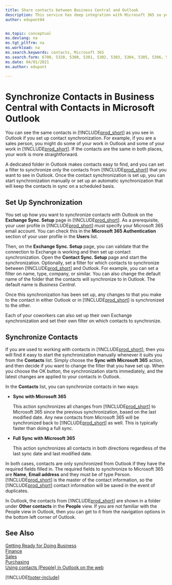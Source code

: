 ```yaml
---
title: Share contacts between Business Central and Outlook
description: This service has deep integration with Microsoft 365 so you can share contacts between Outlook and Business Central.
author: edupont04


ms.topic: conceptual
ms.devlang: na
ms.tgt_pltfrm: na
ms.workload: na
ms.search.keywords: contacts, Microsoft 365
ms.search.form: 6700, 5320, 5300, 5301, 5302, 5303, 5304, 5305, 5306, 5307, 5308, 5309, 5310, 5311 
ms.date: 04/01/2021
ms.author: edupont

---
```

# Synchronize Contacts in Business Central with Contacts in Microsoft Outlook

You can see the same contacts in [!INCLUDE[prod_short](includes/prod_short.md)] as you see in Outlook if you set up contact synchronization. For example, if you are a sales person, you might do some of your work in Outlook and some of your work in [!INCLUDE[prod_short](includes/prod_short.md)]. If the contacts are the same in both places, your work is more straightforward.  

A dedicated folder in Outlook makes contacts easy to find, and you can set a filter to synchronize only the contacts from [!INCLUDE[prod_short](includes/prod_short.md)] that you want to see in Outlook. Once the contact synchronization is set up, you can start synchronization manually or set up an automatic synchronization that will keep the contacts in sync on a scheduled basis.  

## Set Up Synchronization
You set up how you want to synchronize contacts with Outlook on the **Exchange Sync. Setup** page in [!INCLUDE[prod_short](includes/prod_short.md)]. As a prerequisite, your user profile in [!INCLUDE[prod_short](includes/prod_short.md)] must specify your Microsoft 365 email account. You can check this in the **Microsoft 365 Authentication** section of your user profile in the **Users** list.  

Then, on the **Exchange Sync. Setup** page, you can validate that the connection to Exchange is working and then set up contact synchronization. Open the **Contact Sync. Setup** page and start the synchronization. Optionally, set a filter for which contacts to synchronize between [!INCLUDE[prod_short](includes/prod_short.md)] and Outlook. For example, you can set a filter on name, type, company, or similar. You can also change the default name of the folder that the contacts will synchronize to in Outlook. The default name is *Business Central*.  

Once this synchronization has been set up, any changes to that you make to the contact in either Outlook or in [!INCLUDE[prod_short](includes/prod_short.md)] is synchronized to the other.  

Each of your coworkers can also set up their own Exchange synchronization and set their own filter on which contacts to synchronize.  

## Synchronize Contacts
If you are used to working with contacts in [!INCLUDE[prod_short](includes/prod_short.md)], then you will find it easy to start the synchronization manually whenever it suits you from the **Contacts** list. Simply choose the **Sync with Microsoft 365** action, and then decide if you want to change the filter that you have set up. When you choose the OK button, the synchronization starts immediately, and the latest changes are applied to your contacts in Outlook.  

In the **Contacts** list, you can synchronize contacts in two ways:

* **Sync with Microsoft 365**

  This action synchronizes all changes from [!INCLUDE[prod_short](includes/prod_short.md)] to Microsoft 365 since the previous synchronization, based on the last modified date. Any new contacts from Microsoft 365 will be synchronized back to [!INCLUDE[prod_short](includes/prod_short.md)] as well. This is typically faster than doing a full sync.  

* **Full Sync with Microsoft 365**

  This action synchronizes all contacts in both directions regardless of the last sync date and last modified date.  

In both cases, contacts are only synchronized from Outlook if they have the required fields filled in. The required fields to synchronize to Microsoft 365 are **Name**, **Email address** and they must be of type Person. [!INCLUDE[prod_short](includes/prod_short.md)] is the master of the contact information, so the [!INCLUDE[prod_short](includes/prod_short.md)] contact information will be saved in the event of duplicates.  

In Outlook, the contacts from [!INCLUDE[prod_short](includes/prod_short.md)] are shown in a folder under **Other contacts** in the **People**  view. If you are not familiar with the People view in Outlook, then you can get to it from the navigation options in the bottom left corner of Outlook.  

## See Also
[Getting Ready for Doing Business](ui-get-ready-business.md)  
[Finance](finance.md)  
[Sales](sales-manage-sales.md)  
[Purchasing](purchasing-manage-purchasing.md)  
[Using contacts (People) in Outlook on the web](https://support.office.com/article/Using-contacts-People-in-Outlook-on-the-web-1e3438c7-26b2-420c-87de-3cea9d31b5cb?appver=OWB150)  


[!INCLUDE[footer-include](includes/footer-banner.md)]